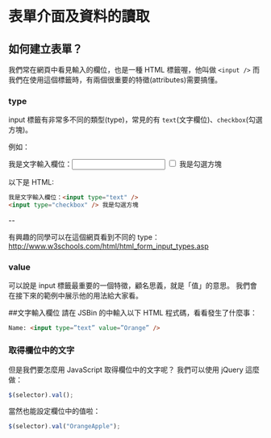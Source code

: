 # 表單介面及資料的讀取

## 如何建立表單？

我們常在網頁中看見輸入的欄位，也是一種 HTML 標籤喔，他叫做 `<input />`
而我們在使用這個標籤時，有兩個很重要的特徵(attributes)需要搞懂。

### type
input 標籤有非常多不同的類型(type)，常見的有 `text`(文字欄位)、`checkbox`(勾選方塊)。

例如：

我是文字輸入欄位：<input type="text" />
<input type="checkbox" /> 我是勾選方塊


以下是 HTML:

```html
我是文字輸入欄位：<input type="text" />
<input type="checkbox" /> 我是勾選方塊
```

--

有興趣的同學可以在這個網頁看到不同的 type： http://www.w3schools.com/html/html_form_input_types.asp


### value

可以說是 input 標籤最重要的一個特徵，顧名思義，就是「值」的意思。
我們會在接下來的範例中展示他的用法給大家看。



##文字輸入欄位
請在 JSBin 的中輸入以下 HTML 程式碼，看看發生了什麼事：

```html
Name: <input type=”text” value=”Orange” />
```

### 取得欄位中的文字
但是我們要怎麼用 JavaScript 取得欄位中的文字呢？
我們可以使用 jQuery 這麼做：

```javascript
$(selector).val();
```

當然也能設定欄位中的值啦：

```javascript
$(selector).val("OrangeApple");
```









